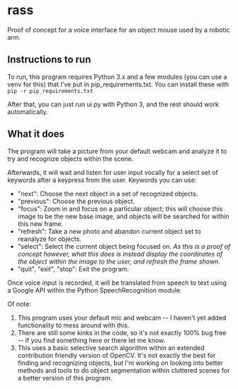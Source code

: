 # rass
Proof of concept for a voice interface for an object mouse used by a robotic arm.

## Instructions to run
To run, this program requires Python 3.x and a few modules (you can use a venv for this) that I've put in pip_requirements.txt. You can install these with `pip -r pip_requirements.txt`

After that, you can just run ui.py with Python 3, and the rest should work automatically.

## What it does
The program will take a picture from your default webcam and analyze it to try and recognize objects within the scene.

Afterwards, it will wait and listen for user input vocally for a select set of keywords after a keypress from the user.
Keywords you can use:
* "next": Choose the next object in a set of recognized objects.
* "previous": Choose the previous object.
* "focus": Zoom in and focus on a particular object; this will choose this image to be the new base image, and objects will be searched for within this new frame.
* "refresh": Take a new photo and abandon current object set to reanalyze for objects.
* "select": Select the current object being focused on. _As this is a proof of concept however, what this does is instead display the coordinates of the object within the image to the user, and refresh the frame shown._
* "quit", "exit", "stop": Exit the program.

Once voice input is recorded, it will be translated from speech to text using a Google API within the Python SpeechRecognition module.

Of note:
1. This program uses your default mic and webcam -- I haven't yet added functionality to mess around with this.
2. There are still some kinks in the code, so it's not exactly 100% bug free -- if you find something here or there let me know.
3. This uses a basic selective search algorithm within an extended contribution friendly version of OpenCV. It's not exactly the best for finding and recognizing objects, but I'm working on looking into better methods and tools to do object segmentation within cluttered scenes for a better version of this program.
